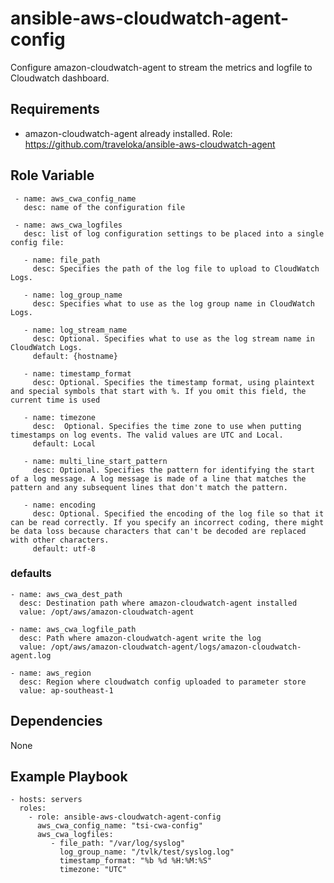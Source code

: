# ansible-aws-cloudwatch-agent-config
Configure amazon-cloudwatch-agent to stream the metrics and logfile to Cloudwatch dashboard.

## Requirements ##
- amazon-cloudwatch-agent already installed. Role: https://github.com/traveloka/ansible-aws-cloudwatch-agent

## Role Variable ##

     - name: aws_cwa_config_name
       desc: name of the configuration file
   
     - name: aws_cwa_logfiles
       desc: list of log configuration settings to be placed into a single config file:
       
       - name: file_path
         desc: Specifies the path of the log file to upload to CloudWatch Logs.
       
       - name: log_group_name
         desc: Specifies what to use as the log group name in CloudWatch Logs.
         
       - name: log_stream_name
         desc: Optional. Specifies what to use as the log stream name in CloudWatch Logs.
         default: {hostname}
      
       - name: timestamp_format
         desc: Optional. Specifies the timestamp format, using plaintext and special symbols that start with %. If you omit this field, the current time is used
         
       - name: timezone
         desc:  Optional. Specifies the time zone to use when putting timestamps on log events. The valid values are UTC and Local.
         default: Local
       
       - name: multi_line_start_pattern
         desc: Optional. Specifies the pattern for identifying the start of a log message. A log message is made of a line that matches the pattern and any subsequent lines that don't match the pattern. 
         
       - name: encoding
         desc: Optional. Specified the encoding of the log file so that it can be read correctly. If you specify an incorrect coding, there might be data loss because characters that can't be decoded are replaced with other characters.
         default: utf-8
    
### defaults ###

    - name: aws_cwa_dest_path
      desc: Destination path where amazon-cloudwatch-agent installed
      value: /opt/aws/amazon-cloudwatch-agent

    - name: aws_cwa_logfile_path
      desc: Path where amazon-cloudwatch-agent write the log
      value: /opt/aws/amazon-cloudwatch-agent/logs/amazon-cloudwatch-agent.log
      
    - name: aws_region
      desc: Region where cloudwatch config uploaded to parameter store
      value: ap-southeast-1
      
## Dependencies ##

None

## Example Playbook ##

    - hosts: servers
      roles:
        - role: ansible-aws-cloudwatch-agent-config
          aws_cwa_config_name: "tsi-cwa-config"
          aws_cwa_logfiles:
             - file_path: "/var/log/syslog"
               log_group_name: "/tvlk/test/syslog.log"
               timestamp_format: "%b %d %H:%M:%S"
               timezone: "UTC"


    
